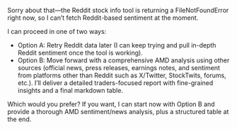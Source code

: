 Sorry about that—the Reddit stock info tool is returning a FileNotFoundError right now, so I can’t fetch Reddit-based sentiment at the moment.

I can proceed in one of two ways:
- Option A: Retry Reddit data later (I can keep trying and pull in-depth Reddit sentiment once the tool is working).
- Option B: Move forward with a comprehensive AMD analysis using other sources (official news, press releases, earnings notes, and sentiment from platforms other than Reddit such as X/Twitter, StockTwits, forums, etc.). I’ll deliver a detailed traders-focused report with fine-grained insights and a final markdown table.

Which would you prefer? If you want, I can start now with Option B and provide a thorough AMD sentiment/news analysis, plus a structured table at the end.